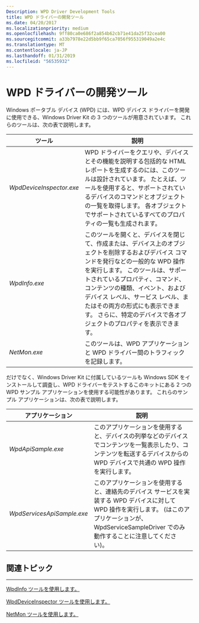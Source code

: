 ```yaml
---
Description: WPD Driver Development Tools
title: WPD ドライバーの開発ツール
ms.date: 04/20/2017
ms.localizationpriority: medium
ms.openlocfilehash: 9ff80ca0e686f2a854b62cb71e41da25f32cea00
ms.sourcegitcommit: a33b7978e22d5bb9f65ca7056f955319049a2e4c
ms.translationtype: MT
ms.contentlocale: ja-JP
ms.lasthandoff: 01/31/2019
ms.locfileid: "56535932"
---
```

# <a name="wpd-driver-development-tools"></a>WPD ドライバーの開発ツール


Windows ポータブル デバイス (WPD) には、WPD デバイス ドライバーを開発に使用できる、Windows Driver Kit の 3 つのツールが用意されています。 これらのツールは、次の表で説明します。

| ツール                     | 説明                                                                                                                                                                                                                                                                                                                                                              |
|--------------------------|--------------------------------------------------------------------------------------------------------------------------------------------------------------------------------------------------------------------------------------------------------------------------------------------------------------------------------------------------------------------------|
| *WpdDeviceInspector.exe* | WPD ドライバーをクエリや、デバイスとその機能を説明する包括的な HTML レポートを生成するのには、このツールは設計されています。 たとえば、ツールを使用すると、サポートされているデバイスのコマンドとオブジェクトの一覧を取得します。 各オブジェクトでサポートされているすべてのプロパティの一覧も生成されます。                                                   |
| *WpdInfo.exe*            | このツールを開くと、デバイスを閉じて、作成または、デバイス上のオブジェクトを削除するおよびデバイス コマンドを発行などの一般的な WPD 操作を実行します。 このツールは、サポートされているプロパティ、コマンド、コンテンツの種類、イベント、およびデバイス レベル、サービス レベル、またはその両方の形式にも表示できます。 さらに、特定のデバイスで各オブジェクトのプロパティを表示できます。 |
| *NetMon.exe*             | このツールは、WPD アプリケーションと WPD ドライバー間のトラフィックを記録します。                                                                                                                                                                                                                                                                                                   |

 

だけでなく、Windows Driver Kit に付属しているツールも Windows SDK をインストールして調査し、WPD ドライバーをテストするこのキットにある 2 つの WPD サンプル アプリケーションを使用する可能性があります。 これらのサンプル アプリケーションは、次の表で説明します。

| アプリケーション                | 説明                                                                                                                                                                                    |
|----------------------------|------------------------------------------------------------------------------------------------------------------------------------------------------------------------------------------------|
| *WpdApiSample.exe*         | このアプリケーションを使用すると、デバイスの列挙などのデバイスでコンテンツを一覧表示したり、コンテンツを転送するデバイスからの WPD デバイスで共通の WPD 操作を実行します。       |
| *WpdServicesApiSample.exe* | このアプリケーションを使用すると、連絡先のデバイス サービスを実装する WPD デバイスに対して WPD 操作を実行します。 (はこのアプリケーションが、WpdServiceSampleDriver でのみ動作することに注意してください)。 |

 

## <a name="span-idrelatedtopicsspanrelated-topics"></a><span id="related_topics"></span>関連トピック


****
[WpdInfo ツールを使用します。](using-the-wpdinfo-tool.md)

[WpdDeviceInspector ツールを使用します。](using-the-wpddeviceinspector-tool.md)

[NetMon ツールを使用します。](using-the-netmon-tool.md)

 

 





